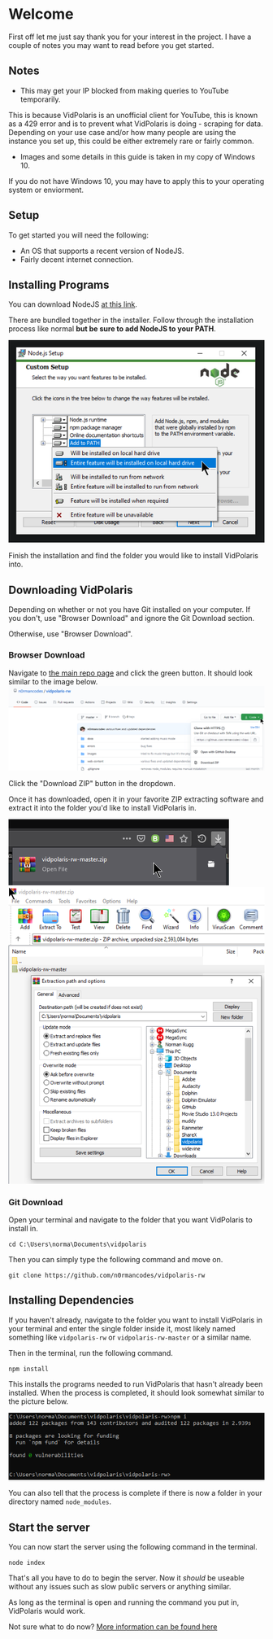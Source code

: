 # Welcome
First off let me just say thank you for your interest in the project. I have a couple of notes 
you may want to read before you get started.

## Notes
- This may get your IP blocked from making queries to YouTube temporarily.

This is because VidPolaris is an unofficial client for YouTube, this is known as a 429 error and
is to prevent what VidPolaris is doing - scraping for data. Depending on your use case and/or
how many people are using the instance you set up, this could be either extremely rare or fairly 
common.

- Images and some details in this guide is taken in my copy of Windows 10.

If you do not have Windows 10, you may have to apply this to your operating system or enviorment.

## Setup

To get started you will need the following:
- An OS that supports a recent version of NodeJS.
- Fairly decent internet connection.

## Installing Programs
You can download NodeJS [at this link](https://nodejs.org/en/download/).

There are bundled together in the installer. Follow through the installation
process like normal **but be sure to add NodeJS to your PATH**.

![Add to Path (Windows 10)](./imgs/1.png)

Finish the installation and find the folder you would like to install 
VidPolaris into.

## Downloading VidPolaris
Depending on whether or not you have Git installed on your computer. If you don't, use "Browser Download" and ignore the Git Download section.

Otherwise, use "Browser Download".

### Browser Download
Navigate to [the main repo page](https://github.com/n0rmancodes/vidpolaris-rw) and click the green button. It should look similar to the image below.
![Repository page](./imgs/2.png)

Click the "Download ZIP" button in the dropdown.

Once it has downloaded, open it in your favorite ZIP extracting software and extract it into the 
folder you'd like to install VidPolaris in.

![Downloaded VidPolaris master](./imgs/3.png)
![Extract ZIP](./imgs/4.png)

### Git Download
Open your terminal and navigate to the folder that you want VidPolaris to install in.
```
cd C:\Users\norma\Documents\vidpolaris
```
Then you can simply type the following command and move on.
```
git clone https://github.com/n0rmancodes/vidpolaris-rw
```

## Installing Dependencies
If you haven't already, navigate to the folder you want to install VidPolaris in your terminal 
and enter the single folder inside it, most likely named something like ``vidpolaris-rw`` or 
``vidpolaris-rw-master`` or a similar name.

Then in the terminal, run the following command.

```
npm install
```

This installs the programs needed to run VidPolaris that hasn't already been installed. When the
process is completed, it should look somewhat similar to the picture below.

![Process Completed](./imgs/5.png)

You can also tell that the process is complete if there is now a folder in your directory named
``node_modules``.

## Start the server
You can now start the server using the following command in the terminal.

```
node index
```

That's all you have to do to begin the server. Now it *should* be useable without any issues such
as slow public servers or anything similar.

As long as the terminal is open and running the command you put in, VidPolaris would work.

Not sure what to do now? [More information can be found here](./etc/README.md)